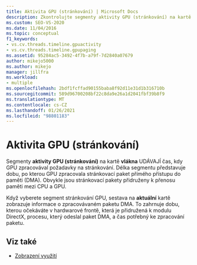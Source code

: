 ```yaml
---
title: Aktivita GPU (stránkování) | Microsoft Docs
description: Zkontrolujte segmenty aktivity GPU (stránkování) na kartě vlákna v Vizualizér souběžnosti. Segmenty reprezentují čas, kdy procesor zpracovával požadavky na stránkování.
ms.custom: SEO-VS-2020
ms.date: 11/04/2016
ms.topic: conceptual
f1_keywords:
- vs.cv.threads.timeline.gpuactivity
- vs.cv.threads.timeline.gpupaging
ms.assetid: 95284ac5-3492-4f7b-a79f-7d2840a07679
author: mikejo5000
ms.author: mikejo
manager: jillfra
ms.workload:
- multiple
ms.openlocfilehash: 2bdf1fcffad90155baba8f92d11e31d1b316710b
ms.sourcegitcommit: 589d96700208bf22c8da9e26a1d2041fbf39b8f9
ms.translationtype: MT
ms.contentlocale: cs-CZ
ms.lasthandoff: 01/26/2021
ms.locfileid: "98801183"
---
```

# <a name="gpu-activity-paging"></a>Aktivita GPU (stránkování)
Segmenty **aktivity GPU (stránkování)** na kartě **vlákna** UDÁVAJÍ čas, kdy GPU zpracovával požadavky na stránkování.  Délka segmentu představuje dobu, po kterou GPU zpracovala stránkovací paket přímého přístupu do paměti (DMA). Obvykle jsou stránkovací pakety přidruženy k přenosu paměti mezi CPU a GPU.

 Když vyberete segment stránkování GPU, sestava na **aktuální** kartě zobrazuje informace o zpracovávaném paketu DMA. To zahrnuje dobu, kterou očekáváte v hardwarové frontě, která je přidružená k modulu DirectX, procesu, který odeslal paket DMA, a čas potřebný ke zpracování paketu.

## <a name="see-also"></a>Viz také
- [Zobrazení využití](../profiling/utilization-view.md)